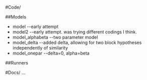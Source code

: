 
#Code/

##Models
* model  --early attempt
* model2 --early attempt. was trying different codings I think.
* model_alphabeta --two parameter model
* model_delta --added delta, allowing for two block hypotheses independently of similarity
* model_onepar --delta=0, alpha=beta

##Runners


#Docs/
...